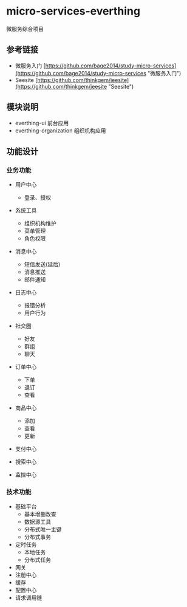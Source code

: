 # micro-services-everthing #
微服务综合项目

## 参考链接 ##
- 微服务入门 [https://github.com/bage2014/study-micro-services](https://github.com/bage2014/study-micro-services "微服务入门")
- Seesite [https://github.com/thinkgem/jeesite](https://github.com/thinkgem/jeesite "Seesite")

## 模块说明 ##
- everthing-ui 前台应用
- everthing-organization 组织机构应用


## 功能设计 ##

### 业务功能 ###
- 用户中心
  - 登录、授权
  
- 系统工具
  - 组织机构维护
  - 菜单管理
  - 角色权限
  
- 消息中心
  - 短信发送(延后)
  - 消息推送
  - 邮件通知
  
- 日志中心
  - 报错分析
  - 用户行为
  
- 社交圈
  - 好友
  - 群组
  - 聊天
  
- 订单中心
  - 下单
  - 退订
  - 查看
  
- 商品中心
  - 添加
  - 查看
  - 更新
  
- 支付中心
- 搜索中心
- 监控中心

### 技术功能 ###
- 基础平台
  - 基本增删改查
  - 数据源工具
  - 分布式唯一主键
  - 分布式事务
- 定时任务
  - 本地任务
  - 分布式任务
- 网关
- 注册中心
- 缓存
- 配置中心
- 请求调用链




